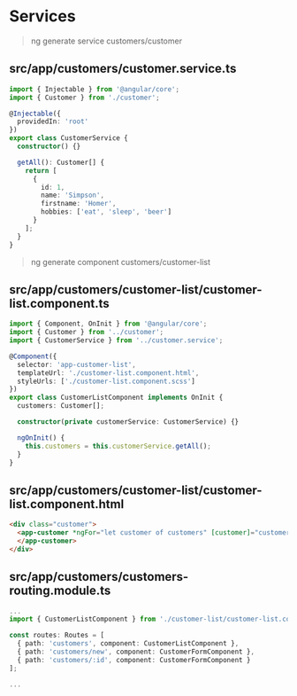 # Services

> ng generate service customers/customer

## src/app/customers/customer.service.ts

```ts
import { Injectable } from '@angular/core';
import { Customer } from './customer';

@Injectable({
  providedIn: 'root'
})
export class CustomerService {
  constructor() {}

  getAll(): Customer[] {
    return [
      {
        id: 1,
        name: 'Simpson',
        firstname: 'Homer',
        hobbies: ['eat', 'sleep', 'beer']
      }
    ];
  }
}
```

> ng generate component customers/customer-list

## src/app/customers/customer-list/customer-list.component.ts

```ts
import { Component, OnInit } from '@angular/core';
import { Customer } from '../customer';
import { CustomerService } from '../customer.service';

@Component({
  selector: 'app-customer-list',
  templateUrl: './customer-list.component.html',
  styleUrls: ['./customer-list.component.scss']
})
export class CustomerListComponent implements OnInit {
  customers: Customer[];

  constructor(private customerService: CustomerService) {}

  ngOnInit() {
    this.customers = this.customerService.getAll();
  }
}
```

## src/app/customers/customer-list/customer-list.component.html

```html
<div class="customer">
  <app-customer *ngFor="let customer of customers" [customer]="customer">
  </app-customer>
</div>
```

## src/app/customers/customers-routing.module.ts

```ts
...
import { CustomerListComponent } from './customer-list/customer-list.component';

const routes: Routes = [
  { path: 'customers', component: CustomerListComponent },
  { path: 'customers/new', component: CustomerFormComponent },
  { path: 'customers/:id', component: CustomerFormComponent }
];

...
```
